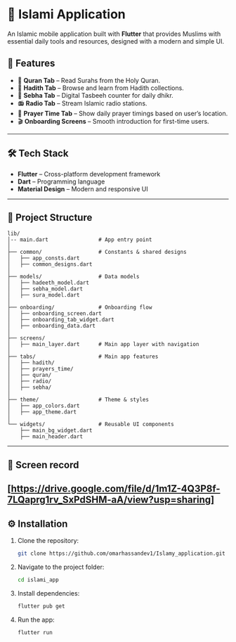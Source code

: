 # 📱 Islami Application

An Islamic mobile application built with **Flutter** that provides Muslims with essential daily tools and resources, designed with a modern and simple UI.

## 🚀 Features

* 📖 **Quran Tab** – Read Surahs from the Holy Quran.
* 📜 **Hadith Tab** – Browse and learn from Hadith collections.
* 🔵 **Sebha Tab** – Digital Tasbeeh counter for daily dhikr.
* 📻 **Radio Tab** – Stream Islamic radio stations.
* 🕌 **Prayer Time Tab** – Show daily prayer timings based on user’s location.
* 🎬 **Onboarding Screens** – Smooth introduction for first-time users.

---

## 🛠️ Tech Stack

* **Flutter** – Cross-platform development framework
* **Dart** – Programming language
* **Material Design** – Modern and responsive UI

---

## 📂 Project Structure

```
lib/
│-- main.dart                # App entry point
│
├── common/                  # Constants & shared designs
│   ├── app_consts.dart
│   ├── common_designs.dart
│
├── models/                  # Data models
│   ├── hadeeth_model.dart
│   ├── sebha_model.dart
│   ├── sura_model.dart
│
├── onboarding/              # Onboarding flow
│   ├── onboarding_screen.dart
│   ├── onboarding_tab_widget.dart
│   ├── onboarding_data.dart
│
├── screens/                 
│   ├── main_layer.dart      # Main app layer with navigation
│
├── tabs/                    # Main app features
│   ├── hadith/              
│   ├── prayers_time/
│   ├── quran/
│   ├── radio/
│   ├── sebha/
│
├── theme/                   # Theme & styles
│   ├── app_colors.dart
│   ├── app_theme.dart
│
└── widgets/                 # Reusable UI components
    ├── main_bg_widget.dart
    ├── main_header.dart
```

---

## 📸 Screen record

[https://drive.google.com/file/d/1m1Z-4Q3P8f-7LQaprg1rv_SxPdSHM-aA/view?usp=sharing]
---

## ⚙️ Installation

1. Clone the repository:

   ```bash
   git clone https://github.com/omarhassandev1/Islamy_application.git
   ```
2. Navigate to the project folder:

   ```bash
   cd islami_app
   ```
3. Install dependencies:

   ```bash
   flutter pub get
   ```
4. Run the app:

   ```bash
   flutter run
   ```
